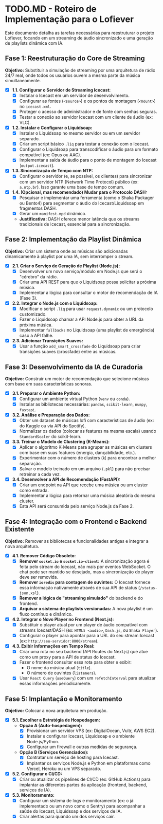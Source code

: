 # TODO.MD - Roteiro de Implementação para o Lofiever

Este documento detalha as tarefas necessárias para reestruturar o projeto Lofiever, focando em um streaming de áudio sincronizado e uma geração de playlists dinâmica com IA.

## Fase 1: Reestruturação do Core de Streaming

**Objetivo:** Substituir a simulação de streaming por uma arquitetura de rádio 24/7 real, onde todos os usuários ouvem a mesma parte da música simultaneamente.

-   [x] **1.1. Configurar o Servidor de Streaming Icecast:**
    -   [x] Instalar o Icecast em um servidor de desenvolvimento.
    -   [x] Configurar as fontes (`<source>`) e os pontos de montagem (`<mount>`) no `icecast.xml`.
    -   [x] Proteger o acesso de administrador e de fonte com senhas seguras.
    -   [x] Testar a conexão ao servidor Icecast com um cliente de áudio (ex: VLC).

-   [x] **1.2. Instalar e Configurar o Liquidsoap:**
    -   [x] Instalar o Liquidsoap no mesmo servidor ou em um servidor separado.
    -   [x] Criar um script básico `.liq` para testar a conexão com o Icecast.
    -   [x] Configurar o Liquidsoap para transcodificar o áudio para um formato compatível (ex: Opus ou AAC).
    -   [x] Implementar a saída de áudio para o ponto de montagem do Icecast (`output.icecast`).

-   [x] **1.3. Sincronização de Tempo com NTP:**
    -   [x] Configurar o servidor (e, se possível, os clientes) para sincronizar com um servidor NTP (Network Time Protocol) público (ex: `a.ntp.br`). Isso garante uma base de tempo comum.

-   [x] **1.4. (Opcional, mas recomendado) Mudar para o Protocolo DASH:**
    -   [x] Pesquisar e implementar uma ferramenta (como o Shaka Packager ou Bento4) para segmentar o áudio do Icecast/Liquidsoap em fragmentos DASH.
    -   [x] Gerar um `manifest.mpd` dinâmico.
    -   **Justificativa:** DASH oferece menor latência que os streams tradicionais de Icecast, essencial para a sincronização.

## Fase 2: Implementação da Playlist Dinâmica

**Objetivo:** Criar um sistema onde as músicas são adicionadas dinamicamente à playlist por uma IA, sem interromper o stream.

-   [x] **2.1. Criar o Serviço de Geração de Playlist (Node.js):**
    -   [x] Desenvolver um novo serviço/módulo em Node.js que será o "cérebro" da rádio.
    -   [x] Criar uma API REST para que o Liquidsoap possa solicitar a próxima música.
    -   [x] Implementar a lógica para consultar o motor de recomendação de IA (Fase 3).

-   [x] **2.2. Integrar o Node.js com o Liquidsoap:**
    -   [x] Modificar o script `.liq` para usar `request.dynamic` ou um protocolo customizado.
    -   [x] Fazer o Liquidsoap chamar a API Node.js para obter a URL da próxima música.
    -   [x] Implementar `fallbacks` no Liquidsoap (uma playlist de emergência) caso a API falhe.

-   [x] **2.3. Adicionar Transições Suaves:**
    -   [x] Usar a função `add_smart_crossfade` do Liquidsoap para criar transições suaves (crossfade) entre as músicas.

## Fase 3: Desenvolvimento da IA de Curadoria

**Objetivo:** Construir um motor de recomendação que selecione músicas com base em suas características sonoras.

-   [x] **3.1. Preparar o Ambiente Python:**
    -   [x] Configurar um ambiente virtual Python (`venv` ou `conda`).
    -   [x] Instalar as bibliotecas necessárias: `pandas`, `scikit-learn`, `numpy`, `fastapi`.

-   [x] **3.2. Análise e Preparação dos Dados:**
    -   [x] Obter um dataset de músicas lofi com características de áudio (ex: do Kaggle ou via API do Spotify).
    -   [x] Normalizar os dados (colocar as features na mesma escala) usando `StandardScaler` do scikit-learn.

-   [x] **3.3. Treinar o Modelo de Clustering (K-Means):**
    -   [x] Aplicar o algoritmo K-Means para agrupar as músicas em clusters com base em suas features (energia, dançabilidade, etc.).
    -   [x] Experimentar com o número de clusters (`k`) para encontrar a melhor separação.
    -   [x] Salvar o modelo treinado em um arquivo (`.pkl`) para não precisar retreinar a cada vez.

-   [x] **3.4. Desenvolver a API de Recomendação (FastAPI):**
    -   [x] Criar um endpoint na API que recebe uma música ou um cluster como entrada.
    -   [x] Implementar a lógica para retornar uma música aleatória do mesmo cluster.
    -   [x] Esta API será consumida pelo serviço Node.js da Fase 2.

## Fase 4: Integração com o Frontend e Backend Existente

**Objetivo:** Remover as bibliotecas e funcionalidades antigas e integrar a nova arquitetura.

-   [x] **4.1. Remover Código Obsoleto:**
    -   [x] **Remover `socket.io` e `socket.io-client`:** A sincronização agora é feita pelo stream do Icecast, não mais por eventos WebSocket. O chat pode ser mantido se desejado, mas a sincronização do player deve ser removida.
    -   [x] **Remover `ioredis` para contagem de ouvintes:** O Icecast fornece essa informação nativamente através de sua API de status (`/status-json.xsl`).
    -   [x] **Remover a lógica de "streaming simulado"** do backend e do frontend.
    -   [x] **Arquivar o sistema de playlists versionadas:** A nova playlist é um fluxo contínuo e dinâmico.

-   [x] **4.2. Integrar o Novo Player no Frontend (Next.js):**
    -   [x] Substituir o player atual por um player de áudio compatível com streams Icecast/DASH (ex: `HTML5 <audio>`, `Dash.js`, ou `Shaka Player`).
    -   [x] Configurar o player para apontar para a URL do seu stream Icecast (ex: `http://seu-servidor:8000/stream`).

-   [x] **4.3. Exibir Informações em Tempo Real:**
    -   [x] Criar uma rota no seu backend (API Routes do Next.js) que atue como um proxy para a API de status do Icecast.
    -   [x] Fazer o frontend consultar essa rota para obter e exibir:
        -   O nome da música atual (`title`).
        -   O número de ouvintes (`listeners`).
    -   [x] Usar `React Query` (`useQuery`) com um `refetchInterval` para atualizar essas informações periodicamente.

## Fase 5: Implantação e Monitoramento

**Objetivo:** Colocar a nova arquitetura em produção.

-   [x] **5.1. Escolher a Estratégia de Hospedagem:**
    -   **Opção A (Auto-hospedagem):**
        -   [x] Provisionar um servidor VPS (ex: DigitalOcean, Vultr, AWS EC2).
        -   [x] Instalar e configurar Icecast, Liquidsoap e o ambiente Node.js/Python.
        -   [x] Configurar um firewall e outras medidas de segurança.
    -   **Opção B (Serviços Gerenciados):**
        -   [x] Contratar um serviço de hosting para Icecast.
        -   [x] Implantar os serviços Node.js e Python em plataformas como Vercel, Heroku ou um VPS separado.

-   [x] **5.2. Configurar o CI/CD:**
    -   [x] Criar ou atualizar os pipelines de CI/CD (ex: GitHub Actions) para implantar as diferentes partes da aplicação (frontend, backend, serviços de IA).

-   [x] **5.3. Monitoramento:**
    -   [x] Configurar um sistema de logs e monitoramento (ex: o já implementado ou um novo como o Sentry) para acompanhar a saúde do Icecast, Liquidsoap e dos serviços de IA.
    -   [x] Criar alertas para quando um dos serviços cair.
